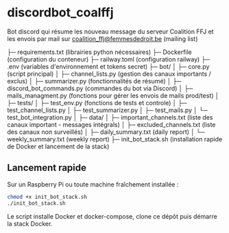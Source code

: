

# discordbot_coalffj
Bot discord qui résume les nouveau message du serveur Coalition FFJ et les envois par mail sur coalition_ffj@femmesdedroit.be (mailing list)

├─ requirements.txt                                             (librairies python nécessaires)
├─ Dockerfile                                                   (configuration du conteneur)
├─ railway.toml                                                 (configuration railway)
├─ .env                                                         (variables d'environnement et tokens secret)
├─ bot/
│       ├─ core.py                                              (script principal)
│       ├─ channel_lists.py                                     (gestion des canaux importants / exclus)
│       ├─ summarizer.py                                        (fonctionnalités de résumé)
│       ├─ discord_bot_commands.py                              (commandes du bot via Discord)
│       ├─ mails_managment.py                                   (fonctions pour gérer les envois de mails prod/test)
│
├─ tests/
│  ├─ test_env.py                                               (fonctions de tests et controle)
│  ├─ test_channel_lists.py
│  ├─ test_summarizer.py
│  ├─ test_mails.py
│  └─ test_bot_integration.py
│
├─ data/
│   ├─ important_channels.txt                   (liste des canaux important - messages intégrals)
│   ├─ excluded_channels.txt                    (liste des canaux non surveillés)
│   ├─ daily_summary.txt                        (daily report)
│   └─ weekly_summary.txt                       (weekly report)
├─ init_bot_stack.sh                            (installation rapide de Docker et lancement de la stack)

## Lancement rapide

Sur un Raspberry Pi ou toute machine fraîchement installée :

```bash
chmod +x init_bot_stack.sh
./init_bot_stack.sh
```

Le script installe Docker et docker-compose, clone ce dépôt puis démarre la stack Docker.

